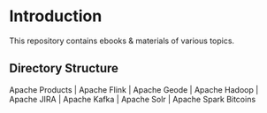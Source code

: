 # Introduction
This repository contains ebooks & materials of various topics.

## Directory Structure

Apache Products
|	Apache Flink
|	Apache Geode
|	Apache Hadoop
|	Apache JIRA
|	Apache Kafka
|	Apache Solr
|	Apache Spark
Bitcoins

